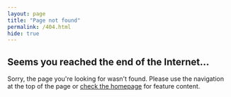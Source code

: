 ```yaml
---
layout: page
title: "Page not found"
permalink: /404.html
hide: true
---
```

## Seems you reached the end of the Internet...

Sorry, the page you're looking for wasn't found. Please use the navigation at the top of the page or [check the homepage](/) for feature content.
